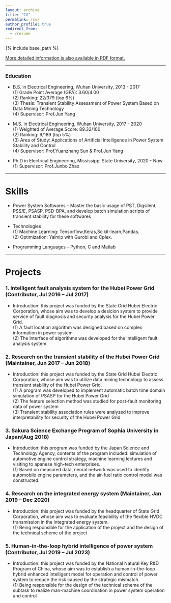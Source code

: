 ```yaml
---
layout: archive
title: "CV"
permalink: /cv/
author_profile: true
redirect_from:
  - /resume
---
```


{% include base_path %}

[More detailed information is also available in PDF format.](http://TBendong.github.io/files/paper4.pdf)

------

### Education
* B.S. in Electrical Engineering, Wuhan University, 2013 - 2017  
(1)  Grade Point Average (GPA): 3.60/4.00    
(2) Ranking: 22/379 (top 6%)    
(3) Thesis: Transient Stability Assessment of Power System Based on Data Mining Technology  
(4) Supervisor: Prof.Jun Yang

* M.S. in Electrical Engineering, Wuhan University, 2017 - 2020  
(1) Weighted of Average Score: 89.32/100  
(2) Ranking: 9/189 (top 5%)  
(3) Area of Study: Applications of Artificial Intelligence in Power System Stability and Control  
(4) Supervisor: Prof.Yuanzhang Sun & Prof.Jun Yang
* Ph.D in  Electrical Engineering, Mississippi State University, 2020 - Now  
(1) Supervisor: Prof.Junbo Zhao

------

Skills
======
* Power System Softwares – Master the basic usage of PST, Digsilent, PSS/E, PSASP, PSD-BPA, and develop batch simulation scripts of transient stability for these softwares

* Technologies  
(1) Machine Learning: Tensorflow,Keras,Scikit-learn,Pandas.  
(2) Optimization: Yalmip with Gurobi and Cplex.

* Programming Languages – Python, C and Matlab

------

Projects
======
### 1. Intelligent fault analysis system for the Hubei Power Grid (Contributor, Jul 2016 – Jul 2017)

* Introduction: this project was funded by the State Grid Hubei Electric Corporation, whose aim was to develop a desicion system to provide service of fault diagnosis and security analysis for the Hubei Power Grid.  
(1) A fault location algorithm was designed based on complex information in power system  
(2) The interface of algorithms was developed for the intelligent fault analysis system

###  2. Research on the transient stability of the Hubei Power Grid (Maintainer, Jun 2017 – Jun 2018)

* Introduction: this project was funded by the State Grid Hubei Electric Corporation, whose aim was to utilize data mining technology to assess transient stability of the Hubei Power Grid.  
(1) A program was developed to implement automatic batch time domain simulation of PSASP for the Hubei Power Grid  
(2) The feature selection method was studied for post-fault monitoring data of power system  
(3) Transient stability association rules were analyzed to improve interpretability for security of the Hubei Power Grid

### 3. Sakura Science Exchange Program of Sophia University in Japan(Aug 2018)

* Introduction: this program was funded by the Japan Science and Technology Agency, contents of the program included: simulation of automotive engine control strategy, machine learning lectures and visiting to apanese high-tech enterprises.  
(1) Based on measured data, neural network was used to identify automobile engine parameters, and the air-fuel ratio control model was constructed.

### 4. Research on the integrated energy system (Maintainer, Jan 2019 – Dec 2020)

* Introduction: this project was funded by the headquarter of State Grid Corporation, whose aim was to evaluate feasibility of the flexible HVDC transmission in the integrated energy system.  
(1) Being responsible for the application of the project and the design of the technical scheme of the project

### 5. Human-in-the-loop hybrid intelligence of power system (Contributor, Jul 2019 – Jul 2023)

* Introduction: this project was funded by the National Natural Key R&D Program of China, whose aim was to establish a human-in-the-loop hybrid enhanced intelligent model for operation and control of power system to reduce the risk caused by the strategic mismatch.  
(1) Being responsible for the design of the technical scheme of the subtask to realize man-machine coordination in power system operation and control
